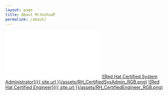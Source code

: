 ```yaml
---
layout: page
title: About MrJoshuaP
permalink: /about/
---
```


[![IPv6 Certification Badge for mrjoshuap](//ipv6.he.net/certification/create_badge.php?pass_name=mrjoshuap&badge=1)](https://ipv6.he.net/certification/scoresheet.php?pass_name=mrjoshuap)
[![Red Hat Certified System Administrator]({{ site.url }}/assets/RH_CertifiedSysAdmin_RGB.png)](https://www.redhat.com/rhtapps/verify/?certId=150-093-623)
[![Red Hat Certified Engineer]({{ site.url }}/assets/RH_CertifiedEngineer_RGB.png)](https://www.redhat.com/rhtapps/verify/?certId=150-093-623)

